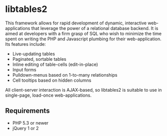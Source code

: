 # libtables2
This framework allows for rapid development of dynamic, interactive web-
applications that leverage the power of a relational database backend. It is
aimed at developers with a firm grasp of SQL who wish to minimize the time
spent on writing the PHP and Javascript plumbing for their web-application. Its
features include:
* Live-updating tables
* Paginated, sortable tables
* Inline editing of table-cells (edit-in-place)
* Input forms
* Pulldown-menus based on 1-to-many relationships
* Cell tooltips based on hidden columns

All client-server interaction is AJAX-based, so libtables2 is suitable to use
in single-page, load-once web-applications.

## Requirements
* PHP 5.3 or newer
* jQuery 1 or 2

